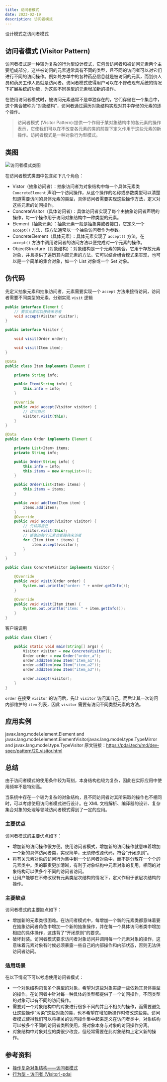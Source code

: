 ```yaml
---
title: 访问者模式
date: 2023-02-19
description: 访问者模式
---
```


设计模式之访问者模式
<!-- more -->

## 访问者模式 (Visitor Pattern)

访问者模式是一种较为复杂的行为型设计模式，它包含访问者和被访问元素两个主要组成部分，这些被访问的元素通常具有不同的类型，且不同的访问者可以对它们进行不同的访问操作。例如处方单中的各种药品信息就是被访问的元素，而划价人员和药房工作人员就是访问者。访问者模式使得用户可以在不修改现有系统的情况下扩展系统的功能，为这些不同类型的元素增加新的操作。

在使用访问者模式时，被访问元素通常不是单独存在的，它们存储在一个集合中，这个集合被称为“对象结构”，访问者通过遍历对象结构实现对其中存储的元素的逐个操作。

> 访问者模式 (Visitor Pattern):提供一个作用于某对象结构中的各元素的操作表示，它使我们可以在不改变各元素的类的前提下定义作用于这些元素的新操作。访问者模式是一种对象行为型模式。

## 类图

![访问者模式类图](https://cdn.jsdelivr.net/gh/AlexChen68/OSS@master/blog/advance/visitor_pattern.png)

在访问者模式类图中包含如下几个角色：

- Vistor（抽象访问者）：抽象访问者为对象结构中每一个具体元素类 `ConcreteElement` 声明一个访问操作，从这个操作的名称或参数类型可以清楚知道需要访问的具体元素的类型，具体访问者需要实现这些操作方法，定义对这些元素的访问操作。
- ConcreteVisitor（具体访问者）：具体访问者实现了每个由抽象访问者声明的操作，每一个操作用于访问对象结构中一种类型的元素。
- Element（抽象元素）：抽象元素一般是抽象类或者接口，它定义一个 `accept()` 方法，该方法通常以一个抽象访问者作为参数。
- ConcreteElement（具体元素）：具体元素实现了 `accept()` 方法，在 `accept()` 方法中调用访问者的访问方法以便完成对一个元素的操作。
- ObjectStructure（对象结构）：对象结构是一个元素的集合，它用于存放元素对象，并且提供了遍历其内部元素的方法。它可以结合组合模式来实现，也可以是一个简单的集合对象，如一个 List 对象或一个 Set 对象。

## 伪代码

先定义抽象元素和抽象访问者，元素需要实现一个 `accept` 方法来接待访问，访问者需要不同类型的元素，分别实现 `visit` 逻辑

```java
public interface Element {
    // 要求元素可以接待来访者
    void accept(Visitor visitor);
}

public interface Visitor {

    void visit(Order order);

    void visit(Item item);
}
```

```java
@Data
public class Item implements Element {

    private String info;

    public Item(String info) {
        this.info = info;
    }

    @Override
    public void accept(Visitor visitor) {
        // 访问自己
        visitor.visit(this);
    }
}

@Data
public class Order implements Element {

    private List<Item> items;
    private String info;

    public Order(String info) {
        this.info = info;
        this.items = new ArrayList<>();
    }

    public Order(List<Item> items) {
        this.items = items;
    }

    public void addItem(Item item) {
        items.add(item);
    }
    @Override
    public void accept(Visitor visitor) {
        // 先访问自己
        visitor.visit(this);
        // 嵌套的每个元素也都接待来访者
        for (Item item : items) {
            item.accept(visitor);
        }
    }
}

public class ConcreteVisitor implements Visitor {

    @Override
    public void visit(Order order) {
        System.out.println("order: " + order.getInfo());
    }

    @Override
    public void visit(Item item) {
        System.out.println("item: " + item.getInfo());
    }
}
```

客户端调用

```java
public class Client {

    public static void main(String[] args) {
        Visitor visitor = new ConcreteVisitor();
        Order order = new Order("order_a");
        order.addItem(new Item("item_a1"));
        order.addItem(new Item("item_a2"));
        order.addItem(new Item("item_a3"));

        order.accept(visitor);
    }
}
```
 
`order` 在接受 `visitor` 的访问后，先让 `visitor` 访问其自己，而后让其一次访问内部维护的 `item` 列表，因此 `visitor` 需要有访问不同类型元素的方法。

## 应用实例

javax.lang.model.element.Element and javax.lang.model.element.ElementVisitorjavax.lang.model.type.TypeMirror and javax.lang.model.type.TypeVisitor
原文链接：https://pdai.tech/md/dev-spec/pattern/20_visitor.html

## 总结

由于访问者模式的使用条件较为苛刻，本身结构也较为复杂，因此在实际应用中使用频率不是特别高。

当系统中存在一个较为复杂的对象结构，且不同访问者对其所采取的操作也不相同时，可以考虑使用访问者模式进行设计。在 XML 文档解析、编译器的设计、复杂集合对象的处理等领域访问者模式得到了一定的应用。


### 主要优点

访问者模式的主要优点如下：

- 增加新的访问操作很方便。使用访问者模式，增加新的访问操作就意味着增加一个新的具体访问者类，实现简单，无须修改源代码，符合“开闭原则”。
- 将有关元素对象的访问行为集中到一个访问者对象中，而不是分散在一个个的元素类中。类的职责更加清晰，有利于对象结构中元素对象的复用，相同的对象结构可以供多个不同的访问者访问。
- 让用户能够在不修改现有元素类层次结构的情况下，定义作用于该层次结构的操作。

### 主要缺点

访问者模式的主要缺点如下：

- 增加新的元素类很困难。在访问者模式中，每增加一个新的元素类都意味着要在抽象访问者角色中增加一个新的抽象操作，并在每一个具体访问者类中增加相应的具体操作，这违背了“开闭原则”的要求。
- 破坏封装。访问者模式要求访问者对象访问并调用每一个元素对象的操作，这意味着元素对象有时候必须暴露一些自己的内部操作和内部状态，否则无法供访问者访问。

### 适用场景

在以下情况下可以考虑使用访问者模式：

- 一个对象结构包含多个类型的对象，希望对这些对象实施一些依赖其具体类型的操作。在访问者中针对每一种具体的类型都提供了一个访问操作，不同类型的对象可以有不同的访问操作。
- 需要对一个对象结构中的对象进行很多不同的并且不相关的操作，而需要避免让这些操作“污染”这些对象的类，也不希望在增加新操作时修改这些类。访问者模式使得我们可以将相关的访问操作集中起来定义在访问者类中，对象结构可以被多个不同的访问者类所使用，将对象本身与对象的访问操作分离。
- 对象结构中对象对应的类很少改变，但经常需要在此对象结构上定义新的操作。

## 参考资料

- [操作复杂对象结构——访问者模式](https://blog.csdn.net/lovelion/article/details/7433567)
- [行为型 - 访问者 (Visitor)-pdai](https://pdai.tech/md/dev-spec/pattern/20_visitor.html)